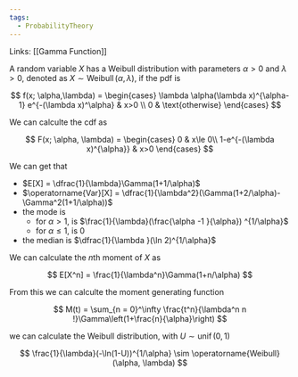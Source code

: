 ```yaml
---
tags:
  - ProbabilityTheory
---
```

Links: [[Gamma Function]]

A random variable $X$ has a Weibull distribution with parameters $\alpha>0$ and $\lambda>0$, denoted as ${X \sim \operatorname{Weibull}(\alpha, \lambda)}$, if the pdf is

$$ f(x; \alpha,\lambda) = \begin{cases} \lambda \alpha(\lambda x)^{\alpha-1} e^{-(\lambda x)^\alpha} & x>0 \\ 0 & \text{otherwise} \end{cases} $$

We can calculte the cdf as

$$ F(x; \alpha, \lambda) = \begin{cases} 0 & x\le 0\\ 1-e^{-(\lambda x)^{\alpha}} & x>0 \end{cases} $$

We can get that

- $E[X] = \dfrac{1}{\lambda}\Gamma(1+1/\alpha)$
- $\operatorname{Var}[X] = \dfrac{1}{\lambda^2}(\Gamma(1+2/\alpha)-\Gamma^2(1+1/\alpha))$
- the mode is
    - for $\alpha > 1$, is $\frac{1}{\lambda}(\frac{\alpha -1 }{\alpha}) ^{1/\alpha}$
    - for $\alpha \le 1$, is $0$
- the median is $\dfrac{1}{\lambda }(\ln 2)^{1/\alpha}$

We can calculate the $n$th moment of $X$ as

$$ E[X^n] = \frac{1}{\lambda^n}\Gamma(1+n/\alpha) $$

From this we can calculte the moment generating function

$$ M(t) = \sum_{n = 0}^\infty \frac{t^n}{\lambda^n n !}\Gamma\left(1+\frac{n}{\alpha}\right) $$

we can calculate the Weibull distribution, with $U \sim \operatorname{unif}(0,1)$

$$ \frac{1}{\lambda}(-\ln(1-U))^{1/\alpha} \sim \operatorname{Weibull}(\alpha, \lambda) $$